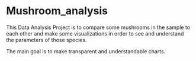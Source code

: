 # Mushroom_analysis

This Data Analysis Project is to compare some mushrooms in the sample to each other and make some visualizations in order to see and understand the parameters of those species.

The main goal is to make transparent and understandable charts. 

